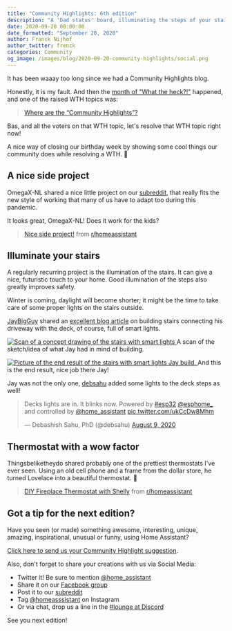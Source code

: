 ```yaml
---
title: "Community Highlights: 6th edition"
description: "A 'Dad status' board, illuminating the steps of your stairs and the most beautiful thermostat you've ever seen"
date: 2020-09-20 00:00:00
date_formatted: "September 20, 2020"
author: Franck Nijhof
author_twitter: frenck
categories: Community
og_image: /images/blog/2020-09-20-community-highlights/social.png
---
```


It has been waaay too long since we had a Community Highlights blog.

Honestly, it is my fault. And then the [month of "What the heck?!"][mwth]
happened, and one of the raised WTH topics was:

> [Where are the “Community Highlights”?][wth]

Bas, and all the voters on that WTH topic, let's resolve that
WTH topic right now!

A nice way of closing our birthday week by showing some cool things our
community does while resolving a WTH. 🥳

[mwth]: /blog/2020/09/19/summing-up-the-month-of-what-the-heck/
[wth]: https://community.home-assistant.io/t/where-are-the-community-highlights/219580

## A nice side project

OmegaX-NL shared a nice little project on our [subreddit][reddit], that really
fits the new style of working that many of us have to adapt too during this
pandemic.

It looks great, OmegaX-NL! Does it work for the kids?

<blockquote class="reddit-card">
<a href="https://www.reddit.com/r/homeassistant/comments/fyhgwj/nice_side_project/">Nice side project!</a> from <a href="http://www.reddit.com/r/homeassistant">r/homeassistant</a>
</blockquote><script async src="//embed.redditmedia.com/widgets/platform.js" charset="UTF-8"></script>

## Illuminate your stairs

A regularly recurring project is the illumination of the stairs.
It can give a nice, futuristic touch to your home. Good illumination of the
steps also greatly improves safety.

Winter is coming, daylight will become shorter; it might be the time
to take care of some proper lights on the stairs outside.

[JayBigGuy] shared an [excellent blog article][smart-stairs] on building stairs
connecting his driveway with the deck, of course, full of smart lights.

<p class='img'>
  <a href="https://jaybigguy10.gitlab.io/post/building-stairs-with-smart-lights-during-quarantine/">
    <img
      src='/images/blog/2020-09-20-community-highlights/scan.png'
      alt="Scan of a concept drawing of the stairs with smart lights"
      style='border: 0;box-shadow: none;'
      />
  </a>
  A scan of the sketch/idea of what Jay had in mind of building.
</p>

<p class='img'>
  <a href="https://jaybigguy10.gitlab.io/post/building-stairs-with-smart-lights-during-quarantine/">
    <img
      src='/images/blog/2020-09-20-community-highlights/result.jpg'
      alt="Picture of the end result of the stairs with smart lights Jay build."
      style='border: 0;box-shadow: none;'
      />
  </a>
  And this is the end result, nice job there Jay!
</p>

Jay was not the only one, [debsahu] added some lights to the deck steps as well!

<blockquote class="twitter-tweet"><p lang="en" dir="ltr">Decks lights are in. It blinks now. Powered by <a href="https://twitter.com/hashtag/esp32?src=hash&amp;ref_src=twsrc%5Etfw">#esp32</a> <a href="https://twitter.com/esphome_?ref_src=twsrc%5Etfw">@esphome_</a> and controlled by <a href="https://twitter.com/home_assistant?ref_src=twsrc%5Etfw">@home_assistant</a> <a href="https://t.co/ukCcDw8Mhm">pic.twitter.com/ukCcDw8Mhm</a></p>&mdash; Debashish Sahu, PhD (@debsahu) <a href="https://twitter.com/debsahu/status/1292255588618043394?ref_src=twsrc%5Etfw">August 9, 2020</a>
</blockquote>
<script async src="https://platform.twitter.com/widgets.js" charset="utf-8"></script>

[JayBigGuy]: https://twitter.com/jaybigguy10
[debsahu]: https://twitter.com/debsahu
[smart-stairs]: https://jaybigguy10.gitlab.io/post/building-stairs-with-smart-lights-during-quarantine/

## Thermostat with a wow factor

Thingsbeliketheydo shared probably one of the prettiest thermostats I've ever
seen. Using an old cell phone and a frame from the dollar store, he turned
Lovelace into a beautiful thermostat. 🤩

<blockquote class="reddit-card" data-card-created="1600587966">
<a href="https://www.reddit.com/r/homeassistant/comments/ig39jo/diy_fireplace_thermostat_with_shelly/">DIY Fireplace Thermostat with Shelly</a> from <a href="http://www.reddit.com/r/homeassistant">r/homeassistant</a>
</blockquote>

## Got a tip for the next edition?

Have you seen (or made) something awesome, interesting, unique, amazing, inspirational, unusual or funny, using Home Assistant?

[Click here to send us your Community Highlight suggestion](/suggest-community-highlight).

Also, don't forget to share your creations with us via Social Media:

- Twitter it! Be sure to mention [@home_assistant][twitter]
- Share it on our [Facebook group][facebook-group]
- Post it to our [subreddit][reddit]
- Tag [@homeasssistant][instagram] on Instagram
- Or via chat, drop us a line in the [#lounge at Discord][chat]

See you next edition!

[chat]: https://www.home-assistant.io/join-chat
[facebook-group]: https://www.facebook.com/groups/HomeAssistant/
[instagram]: https://www.instagram.com/homeassistant/
[reddit]: https://www.reddit.com/r/homeassistant
[twitter]: https://www.twitter.com/home_assistant

